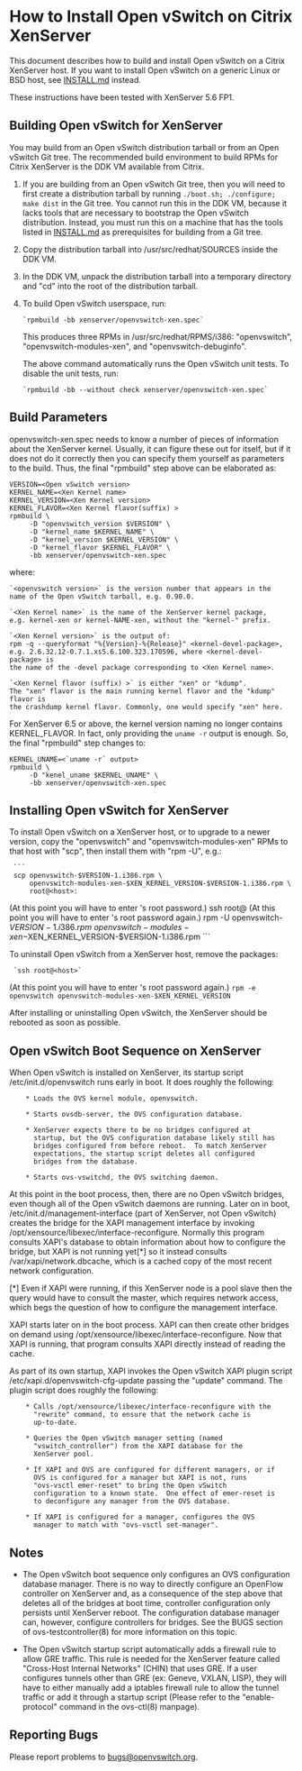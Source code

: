 How to Install Open vSwitch on Citrix XenServer
===============================================

This document describes how to build and install Open vSwitch on a
Citrix XenServer host.  If you want to install Open vSwitch on a
generic Linux or BSD host, see [INSTALL.md] instead.

These instructions have been tested with XenServer 5.6 FP1.

Building Open vSwitch for XenServer
-----------------------------------

You may build from an Open vSwitch distribution tarball or from an
Open vSwitch Git tree.  The recommended build environment to build
RPMs for Citrix XenServer is the DDK VM available from Citrix.

1. If you are building from an Open vSwitch Git tree, then you will
   need to first create a distribution tarball by running `./boot.sh;
   ./configure; make dist` in the Git tree.  You cannot run this in
   the DDK VM, because it lacks tools that are necessary to bootstrap
   the Open vSwitch distribution.  Instead, you must run this on a
   machine that has the tools listed in [INSTALL.md] as prerequisites
   for building from a Git tree.

2. Copy the distribution tarball into /usr/src/redhat/SOURCES inside
   the DDK VM.

3. In the DDK VM, unpack the distribution tarball into a temporary
   directory and "cd" into the root of the distribution tarball.

4. To build Open vSwitch userspace, run:

       `rpmbuild -bb xenserver/openvswitch-xen.spec`

   This produces three RPMs in /usr/src/redhat/RPMS/i386:
   "openvswitch", "openvswitch-modules-xen", and
   "openvswitch-debuginfo".

   The above command automatically runs the Open vSwitch unit tests.
   To disable the unit tests, run:

       `rpmbuild -bb --without check xenserver/openvswitch-xen.spec`

Build Parameters
----------------

openvswitch-xen.spec needs to know a number of pieces of information
about the XenServer kernel.  Usually, it can figure these out for
itself, but if it does not do it correctly then you can specify them
yourself as parameters to the build.  Thus, the final "rpmbuild" step
above can be elaborated as:

   ```
   VERSION=<Open vSwitch version>
   KERNEL_NAME=<Xen Kernel name>
   KERNEL_VERSION=<Xen Kernel version>
   KERNEL_FLAVOR=<Xen Kernel flavor(suffix) >
   rpmbuild \
        -D "openvswitch_version $VERSION" \
        -D "kernel_name $KERNEL_NAME" \
        -D "kernel_version $KERNEL_VERSION" \
        -D "kernel_flavor $KERNEL_FLAVOR" \
        -bb xenserver/openvswitch-xen.spec
   ```

where:

    `<openvswitch version>` is the version number that appears in the
    name of the Open vSwitch tarball, e.g. 0.90.0.

    `<Xen Kernel name>` is the name of the XenServer kernel package,
    e.g. kernel-xen or kernel-NAME-xen, without the "kernel-" prefix.

    `<Xen Kernel version>` is the output of:
    rpm -q --queryformat "%{Version}-%{Release}" <kernel-devel-package>,
    e.g. 2.6.32.12-0.7.1.xs5.6.100.323.170596, where <kernel-devel-package> is
    the name of the -devel package corresponding to <Xen Kernel name>.

    `<Xen Kernel flavor (suffix) >` is either "xen" or "kdump".
    The "xen" flavor is the main running kernel flavor and the "kdump" flavor is
    the crashdump kernel flavor. Commonly, one would specify "xen" here.

For XenServer 6.5 or above, the kernel version naming no longer contains
KERNEL_FLAVOR.  In fact, only providing the `uname -r` output is enough.
So, the final "rpmbuild" step changes to:

   ```
   KERNEL_UNAME=<`uname -r` output>
   rpmbuild \
        -D "kenel_uname $KERNEL_UNAME" \
        -bb xenserver/openvswitch-xen.spec
   ```


Installing Open vSwitch for XenServer
-------------------------------------

To install Open vSwitch on a XenServer host, or to upgrade to a newer version,
copy the "openvswitch" and "openvswitch-modules-xen" RPMs to that host with
"scp", then install them with "rpm -U", e.g.:

     ```
     scp openvswitch-$VERSION-1.i386.rpm \
         openvswitch-modules-xen-$XEN_KERNEL_VERSION-$VERSION-1.i386.rpm \
         root@<host>:
(At this point you will have to enter <host>'s root password.)
     ssh root@<host>
(At this point you will have to enter <host>'s root password again.)
     rpm -U openvswitch-$VERSION-1.i386.rpm \
         openvswitch-modules-xen-$XEN_KERNEL_VERSION-$VERSION-1.i386.rpm
     ```

To uninstall Open vSwitch from a XenServer host, remove the packages:

     `ssh root@<host>`
(At this point you will have to enter <host>'s root password again.)
     `rpm -e openvswitch openvswitch-modules-xen-$XEN_KERNEL_VERSION`

After installing or uninstalling Open vSwitch, the XenServer should be
rebooted as soon as possible.

Open vSwitch Boot Sequence on XenServer
---------------------------------------

When Open vSwitch is installed on XenServer, its startup script
/etc/init.d/openvswitch runs early in boot.  It does roughly the
following:

        * Loads the OVS kernel module, openvswitch.

        * Starts ovsdb-server, the OVS configuration database.

        * XenServer expects there to be no bridges configured at
          startup, but the OVS configuration database likely still has
          bridges configured from before reboot.  To match XenServer
          expectations, the startup script deletes all configured
          bridges from the database.

        * Starts ovs-vswitchd, the OVS switching daemon.

At this point in the boot process, then, there are no Open vSwitch
bridges, even though all of the Open vSwitch daemons are running.
Later on in boot, /etc/init.d/management-interface (part of XenServer,
not Open vSwitch) creates the bridge for the XAPI management interface
by invoking /opt/xensource/libexec/interface-reconfigure.  Normally
this program consults XAPI's database to obtain information about how
to configure the bridge, but XAPI is not running yet[*] so it instead
consults /var/xapi/network.dbcache, which is a cached copy of the most
recent network configuration.

[*] Even if XAPI were running, if this XenServer node is a pool slave
    then the query would have to consult the master, which requires
    network access, which begs the question of how to configure the
    management interface.

XAPI starts later on in the boot process.  XAPI can then create other
bridges on demand using /opt/xensource/libexec/interface-reconfigure.
Now that XAPI is running, that program consults XAPI directly instead
of reading the cache.

As part of its own startup, XAPI invokes the Open vSwitch XAPI plugin
script /etc/xapi.d/openvswitch-cfg-update passing the "update"
command.  The plugin script does roughly the following:

        * Calls /opt/xensource/libexec/interface-reconfigure with the
          "rewrite" command, to ensure that the network cache is
          up-to-date.

        * Queries the Open vSwitch manager setting (named
          "vswitch_controller") from the XAPI database for the
          XenServer pool.

        * If XAPI and OVS are configured for different managers, or if
          OVS is configured for a manager but XAPI is not, runs
          "ovs-vsctl emer-reset" to bring the Open vSwitch
          configuration to a known state.  One effect of emer-reset is
          to deconfigure any manager from the OVS database.

        * If XAPI is configured for a manager, configures the OVS
          manager to match with "ovs-vsctl set-manager".

Notes
-----

* The Open vSwitch boot sequence only configures an OVS configuration
database manager.  There is no way to directly configure an OpenFlow
controller on XenServer and, as a consequence of the step above that
deletes all of the bridges at boot time, controller configuration only
persists until XenServer reboot.  The configuration database manager
can, however, configure controllers for bridges.  See the BUGS section
of ovs-testcontroller(8) for more information on this topic.

* The Open vSwitch startup script automatically adds a firewall rule
to allow GRE traffic. This rule is needed for the XenServer feature
called "Cross-Host Internal Networks" (CHIN) that uses GRE. If a user
configures tunnels other than GRE (ex: Geneve, VXLAN, LISP), they will have
to either manually add a iptables firewall rule to allow the tunnel traffic
or add it through a startup script (Please refer to the "enable-protocol"
command in the ovs-ctl(8) manpage).

Reporting Bugs
--------------

Please report problems to bugs@openvswitch.org.

[INSTALL.md]:INSTALL.md
